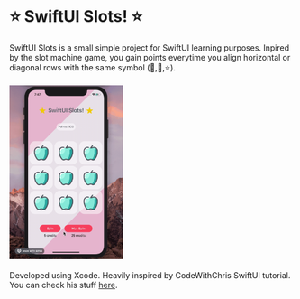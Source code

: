 # ⭐ SwiftUI Slots! ⭐

SwiftUI Slots is a small simple project for SwiftUI learning purposes.
Inpired by the slot machine game, you gain points everytime you align horizontal or diagonal rows with the same symbol (🍏,🍒,⭐).
<br />
\
  <img src="https://github.com/olvrmei/SwiftUI-Slots/blob/master/preview.gif?raw=true" width=40% height=40%>
\
<br />
Developed using Xcode. Heavily inspired by CodeWithChris SwiftUI tutorial.
You can check his stuff [here](https://codewithchris.com/).
